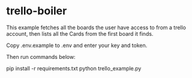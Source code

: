 # trello-boiler
This example fetches all the boards the user have access to from a trello account, then lists all the Cards from the first board it finds.

Copy .env.example to .env and enter your key and token.

Then run commands below:

pip install -r requirements.txt
python trello_example.py